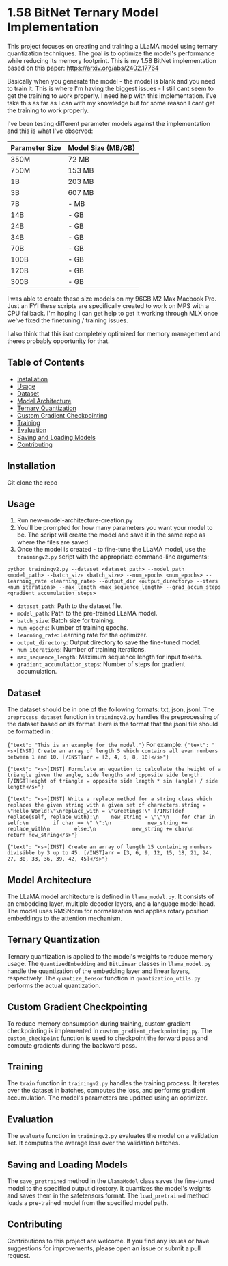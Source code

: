 # 1.58 BitNet Ternary Model Implementation

This project focuses on creating and training a LLaMA model using ternary quantization techniques. The goal is to optimize the model's performance while reducing its memory footprint.
This is my 1.58 BitNet implementation based on this paper: https://arxiv.org/abs/2402.17764

Basically when you generate the model - the model is blank and you need to train it. This is where I'm having the biggest issues - I still cant seem to get the training to work properly. 
I need help with this implementation. I've take this as far as I can with my knowledge but for some reason I cant get the training to work properly. 

I've been testing different parameter models against the implementation and this is what I've observed:

| Parameter Size  | Model Size (MB/GB) |
| ------------- | ------------- |
| 350M  | 72 MB  |
| 750M  | 153 MB  |
| 1B  | 203 MB  |
| 3B  | 607 MB  |
| 7B  | - MB  |
| 14B  | - GB  |
| 24B  | - GB  |
| 34B  | - GB  |
| 70B  | - GB  |
| 100B  | - GB  |
| 120B  | - GB  |
| 300B  | - GB  |

I was able to create these size models on my 96GB M2 Max Macbook Pro.
Just an FYI these scripts are specifically created to work on MPS with a CPU fallback. I'm hoping I can get help to get it working through MLX once we've fixed the finetuning / training issues. 

I also think that this isnt completely optimized for memory management and theres probably opportunity for that. 

## Table of Contents

- [Installation](#installation)
- [Usage](#usage)
- [Dataset](#dataset)
- [Model Architecture](#model-architecture)
- [Ternary Quantization](#ternary-quantization)
- [Custom Gradient Checkpointing](#custom-gradient-checkpointing)
- [Training](#training)
- [Evaluation](#evaluation)
- [Saving and Loading Models](#saving-and-loading-models)
- [Contributing](#contributing)

## Installation
Git clone the repo

## Usage
1. Run new-model-architecture-creation.py
2. You'll be prompted for how many parameters you want your model to be. The script will create the model and save it in the same repo as where the files are saved
3. Once the model is created - to fine-tune the LLaMA model, use the `trainingv2.py` script with the appropriate command-line arguments:
   
```
python trainingv2.py --dataset <dataset_path> --model_path <model_path> --batch_size <batch_size> --num_epochs <num_epochs> --learning_rate <learning_rate> --output_dir <output_directory> --iters <num_iterations> --max_length <max_sequence_length> --grad_accum_steps <gradient_accumulation_steps>
```
- `dataset_path`: Path to the dataset file.
- `model_path`: Path to the pre-trained LLaMA model.
- `batch_size`: Batch size for training.
- `num_epochs`: Number of training epochs.
- `learning_rate`: Learning rate for the optimizer.
- `output_directory`: Output directory to save the fine-tuned model.
- `num_iterations`: Number of training iterations.
- `max_sequence_length`: Maximum sequence length for input tokens.
- `gradient_accumulation_steps`: Number of steps for gradient accumulation.

## Dataset

The dataset should be in one of the following formats: txt, json, jsonl. The `preprocess_dataset` function in `trainingv2.py` handles the preprocessing of the dataset based on its format.
Here is the format that the jsonl file should be formatted in :

`{"text": "This is an example for the model."}`
For example: 
`{"text": "<s>[INST] Create an array of length 5 which contains all even numbers between 1 and 10. [/INST]arr = [2, 4, 6, 8, 10]</s>"}`

`{"text": "<s>[INST] Formulate an equation to calculate the height of a triangle given the angle, side lengths and opposite side length. [/INST]Height of triangle = opposite side length * sin (angle) / side length</s>"}`

`{"text": "<s>[INST] Write a replace method for a string class which replaces the given string with a given set of characters.string = \"Hello World!\"\nreplace_with = \"Greetings!\" [/INST]def replace(self, replace_with):\n    new_string = \"\"\n    for char in self:\n        if char == \" \":\n            new_string += replace_with\n        else:\n            new_string += char\n    return new_string</s>"}`

`{"text": "<s>[INST] Create an array of length 15 containing numbers divisible by 3 up to 45. [/INST]arr = [3, 6, 9, 12, 15, 18, 21, 24, 27, 30, 33, 36, 39, 42, 45]</s>"}`

## Model Architecture

The LLaMA model architecture is defined in `llama_model.py`. It consists of an embedding layer, multiple decoder layers, and a language model head. The model uses RMSNorm for normalization and applies rotary position embeddings to the attention mechanism.

## Ternary Quantization

Ternary quantization is applied to the model's weights to reduce memory usage. The `QuantizedEmbedding` and `BitLinear` classes in `llama_model.py` handle the quantization of the embedding layer and linear layers, respectively. The `quantize_tensor` function in `quantization_utils.py` performs the actual quantization.

## Custom Gradient Checkpointing

To reduce memory consumption during training, custom gradient checkpointing is implemented in `custom_gradient_checkpointing.py`. The `custom_checkpoint` function is used to checkpoint the forward pass and compute gradients during the backward pass.

## Training

The `train` function in `trainingv2.py` handles the training process. It iterates over the dataset in batches, computes the loss, and performs gradient accumulation. The model's parameters are updated using an optimizer.

## Evaluation

The `evaluate` function in `trainingv2.py` evaluates the model on a validation set. It computes the average loss over the validation batches.

## Saving and Loading Models

The `save_pretrained` method in the `LlamaModel` class saves the fine-tuned model to the specified output directory. It quantizes the model's weights and saves them in the safetensors format. The `load_pretrained` method loads a pre-trained model from the specified model path.

## Contributing

Contributions to this project are welcome. If you find any issues or have suggestions for improvements, please open an issue or submit a pull request.

